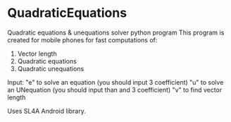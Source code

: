 # QuadraticEquations
Quadratic equations &amp; unequations solver python program
This program is created for mobile phones for fast computations of:
1) Vector length
2) Quadratic equations
2) Quadratic unequations

Input:
  "e" to solve an equation (you should input 3 coefficient) 
  "u" to solve an UNequation (you should input than and 3 coefficient) 
  "v" to find vector length

Uses SL4A Android library.
